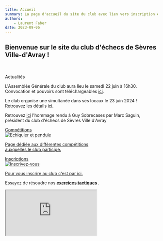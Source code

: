 ```yaml
---
title: Accueil
summary: La page d'accueil du site du club avec lien vers inscription et compétitions
authors:
    - Laurent Faber
date: 2023-09-06
---
```


## Bienvenue sur le site du club d'échecs de Sèvres Ville-d'Avray !

<br/>
<br/>
<div class="container">
	<div class="bs-docs-section">
		<div class="row">
			<div class="col-lg-12">
					<div class="card text-black border-secondary lg-12">
						<div class="card-header">Actualités</div>
						<div class="card-body">
						<p>L'Assemblée Générale du club aura lieu le samedi 22 juin à 16h30. Convocation et pouvoirs sont téléchargeables <a href="./../blog/blog11/">ici</a>.</p>
						</div>
						<div class="card-body">
						<p>Le club organise une simultanée dans ses locaux le 23 juin 2024 ! Retrouvez les détails <a href="./../blog/blog10/">ici</a>.</p>
						</div>
						<div class="card-body">
							<p>
								Retrouvez <a href="./../blog/blog9/">ici</a> l'hommage rendu à Guy Sobrecases par Marc Saguin, président du club d'échecs de Sèvres Ville d'Avray
							</p>
						</div>
					</div>
			</div>
		</div>
	</div>
	<div class="bs-docs-section">
		<div class="row">
			<div class="col-lg-6">
				<div class="bs-component">
					<a href="./../competitions">
						<div class="card text-white bg-primary mb-3" style="max-width: 20rem;">
							<div class="card-header">Compétitions</div>
							<div class="card-body">
								<img src="./../img/accueil/chessboard_clock.jpg" alt="Echiquier et pendule">
									<p class="card-text">Page dédiée aux différentes compétitions auxquelles le club participe.</p>
							</div>
						</div>
					<a/>
				</div>
			</div>
			<div class="col-lg-6">
				<div class="bs-component">
					<a href="./../inscription">
						<div class="card text-black border-secondary mb-3" style="max-width: 20rem;">
							<div class="card-header">Inscriptions</div>
							<div class="card-body">
										<img src="./../img/accueil/inscrivez_vous.jpg" alt="Inscrivez-vous">
											<p class="card-text">Pour vous inscrire au club c'est par ici.</p>
							</div>
						</div>
					<a/>
				</div>
			</div>
		</div>
	</div>
	<div class="bs-docs-section">
		<div class="row">
			<div class="col-lg-12">
				<div class="text-center">
									<p>Essayez de résoudre nos <strong>
											<a href="./../problemes" class="alert-link">exercices tactiques</a>
										</strong>.</p>
				</div>
				<div class="embed-responsive embed-responsive-16by9">
									<iframe class="embed-responsive-item" src="https://livetactics.chessbase.com"/>
				</div>
			</div>
		</div>
	<div/>
</div>
